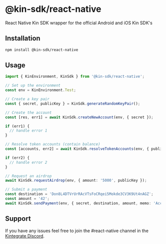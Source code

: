 # @kin-sdk/react-native

React Native Kin SDK wrapper for the official Android and iOS Kin SDK's

## Installation

```sh
npm install @kin-sdk/react-native
```

## Usage

```ts
import { KinEnvironment, KinSdk } from '@kin-sdk/react-native';

// Set up the environment
const env = KinEnvironment.Test;

// Create a key pair
const { secret, publicKey } = KinSdk.generateRandomKeyPair();

// Create the account
const [res, err1] = await KinSdk.createNewAccount(env, { secret });

if (err1) {
  // handle error 1
}

// Resolve token accounts (contain balance)
const [accounts, err2] = await KinSdk.resolveTokenAccounts(env, { publicKey });

if (err2) {
  // handle error 2
}

// Request an airdrop
await KinSdk.requestAirdrop(env, { amount: '5000', publicKey });

// Submit a payment
const destination = 'Don8L4DTVrUrRAcVTsFoCRqei5Mokde3CV3K9Ut4nAGZ';
const amount = '42';
await KinSdk.sendPayment(env, { secret, destination, amount, memo: 'Accept my Don8ion' });
```

## Support

If you have any issues feel free to join the #react-native channel in the [Kintegrate Discord](https://discord.gg/Mpc7bFtWd5).
